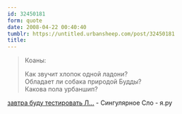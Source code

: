 ```yaml
---
id: 32450181
form: quote
date: 2008-04-22 00:40:40
tumblr: https://untitled.urbansheep.com/post/32450181
title: 
---
```


<blockquote>
<p>Коаны:</p>
<p>Как звучит хлопок одной ладони?<br/>Обладает ли собака природой Будды?<br/>Какова пола урбаншип?</p>
</blockquote>

<a href="http://elephantum.ya.ru/replies.xml?item_no=2384">завтра буду тестировать Л…</a> - Сингулярное Сло - я.ру
